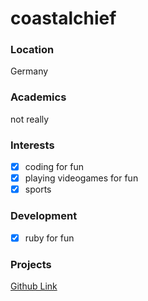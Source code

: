 # coastalchief

### Location
Germany

### Academics
not really

### Interests
- [x] coding for fun
- [x] playing videogames for fun
- [x] sports

### Development
- [x] ruby for fun

### Projects
[Github Link](https://github.com/coastalchief)